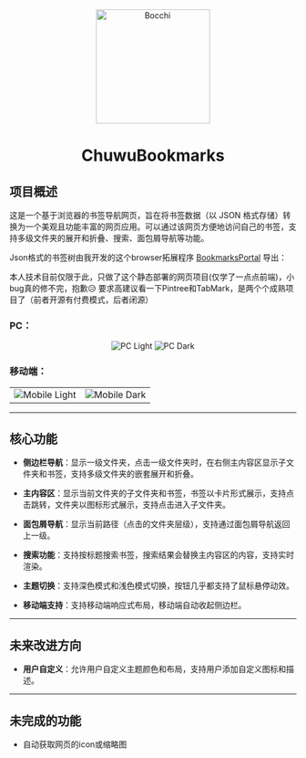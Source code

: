 <div align="center">
    <img src="https://github.com/user-attachments/assets/6e42f062-8cf9-4332-8d86-38ae92864233" alt="Bocchi" width="200" height="200">
    <h1>ChuwuBookmarks</h1>
</div>

## 项目概述

这是一个基于浏览器的书签导航网页，旨在将书签数据（以 JSON 格式存储）转换为一个美观且功能丰富的网页应用。可以通过该网页方便地访问自己的书签，支持多级文件夹的展开和折叠、搜索、面包屑导航等功能。

Json格式的书签树由我开发的这个browser拓展程序 [BookmarksPortal](https://github.com/HatsuChuwu/BookmarksPortal) 导出：

本人技术目前仅限于此，只做了这个静态部署的网页项目(仅学了一点点前端)，小bug真的修不完，抱歉😥
要求高建议看一下Pintree和TabMark，是两个个成熟项目了（前者开源有付费模式，后者闭源）

### PC：

<div align="center">
    <img src="https://github.com/user-attachments/assets/5f9248bd-dd25-4d8b-bd33-3c5ed019ddc9" alt="PC Light">
    <img src="https://github.com/user-attachments/assets/afe49e46-f96c-47d5-8e29-0a6bc36d6029" alt="PC Dark">
</div>

### 移动端：

<table>
    <tr>
        <td>
            <img src="https://github.com/user-attachments/assets/ff81ee43-abf4-4e4b-b2a4-9b3bb5251f32" alt="Mobile Light">
        </td>
        <td>
            <img src="https://github.com/user-attachments/assets/2d4573f0-a5ab-4bab-ad64-a1a98a7a8d31" alt="Mobile Dark">
        </td>
    </tr>
</table>


---

## 核心功能

- **侧边栏导航**：显示一级文件夹，点击一级文件夹时，在右侧主内容区显示子文件夹和书签，支持多级文件夹的嵌套展开和折叠。

- **主内容区**：显示当前文件夹的子文件夹和书签，书签以卡片形式展示，支持点击跳转，文件夹以图标形式展示，支持点击进入子文件夹。

- **面包屑导航**：显示当前路径（点击的文件夹层级），支持通过面包屑导航返回上一级。

- **搜索功能**：支持按标题搜索书签，搜索结果会替换主内容区的内容，支持实时渲染。

- **主题切换**：支持深色模式和浅色模式切换，按钮几乎都支持了鼠标悬停动效。

- **移动端支持**：支持移动端响应式布局，移动端自动收起侧边栏。

---

## 未来改进方向

- **用户自定义**：允许用户自定义主题颜色和布局，支持用户添加自定义图标和描述。

---

## 未完成的功能

- 自动获取网页的icon或缩略图
